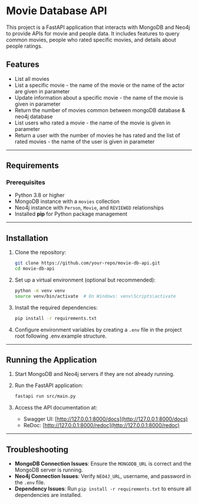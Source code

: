 # Movie Database API

This project is a FastAPI application that interacts with MongoDB and Neo4j to provide APIs for movie and people data. It includes features to query common movies, people who rated specific movies, and details about people ratings.

## Features
- List all movies 
- List a specific movie - the name of the movie or the name of the actor are given in parameter 
- Update information about a specific movie - the name of the movie is given in parameter
- Return the number of movies common between mongoDB database & neo4j database 
- List users who rated a movie - the name of the movie is given in parameter 
- Return a user with the number of movies he has rated and the list of rated movies - the name of the user is given in parameter 
---

## Requirements
### Prerequisites
- Python 3.8 or higher
- MongoDB instance with a `movies` collection
- Neo4j instance with `Person`, `Movie`, and `REVIEWED` relationships
- Installed **pip** for Python package management

---

## Installation

1. Clone the repository:
   ```bash
   git clone https://github.com/your-repo/movie-db-api.git
   cd movie-db-api
   ```

2. Set up a virtual environment (optional but recommended):
   ```bash
   python -m venv venv
   source venv/bin/activate  # On Windows: venv\Scripts\activate
   ```

3. Install the required dependencies:
   ```bash
   pip install -r requirements.txt
   ```

4. Configure environment variables by creating a `.env` file in the project root following .env.example structure.

---

## Running the Application

1. Start MongoDB and Neo4j servers if they are not already running.

2. Run the FastAPI application:
   ```bash
   fastapi run src/main.py
   ```

3. Access the API documentation at:
    - Swagger UI: [http://127.0.0.1:8000/docs](http://127.0.0.1:8000/docs)
    - ReDoc: [http://127.0.0.1:8000/redoc](http://127.0.0.1:8000/redoc)

---

## Troubleshooting

- **MongoDB Connection Issues**: Ensure the `MONGODB_URL` is correct and the MongoDB server is running.
- **Neo4j Connection Issues**: Verify `NEO4J_URL`, username, and password in the `.env` file.
- **Dependency Issues**: Run `pip install -r requirements.txt` to ensure all dependencies are installed.
